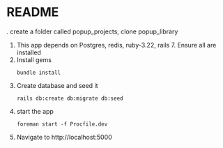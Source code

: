 # README

. create a folder called popup_projects, clone popup_library
1. This app depends on Postgres, redis, ruby-3.22, rails 7. Ensure all are installed
2. Install gems
    ```
    bundle install
    ```
3. Create database and seed it
    ```
    rails db:create db:migrate db:seed
    ```
4. start the app
    ```
    foreman start -f Procfile.dev
    ```
5. Navigate to http://localhost:5000